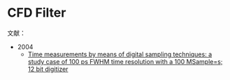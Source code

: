 <!-- CFDFilter.md --- 
;; 
;; Description: 
;; Author: Hongyi Wu(吴鸿毅)
;; Email: wuhongyi@qq.com 
;; Created: 一 1月  1 00:03:58 2018 (+0800)
;; Last-Updated: 一 1月  1 00:10:27 2018 (+0800)
;;           By: Hongyi Wu(吴鸿毅)
;;     Update #: 2
;; URL: http://wuhongyi.cn -->

# CFD Filter


文献：

- 2004
	- [Time measurements by means of digital sampling techniques: a study case of 100 ps FWHM time resolution with a 100 MSample=s; 12 bit digitizer](http://wuhongyi.cn/HardwareNote/pdf/article/algorithmforTimemeasurements.pdf)


<!-- CFDFilter.md ends here -->
